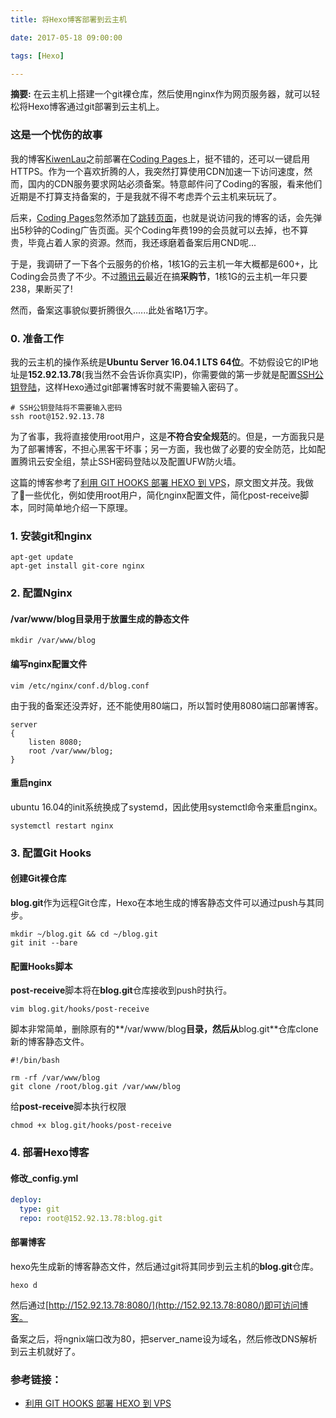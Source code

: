 ```yaml
---
title: 将Hexo博客部署到云主机

date: 2017-05-18 09:00:00

tags: [Hexo]

---
```


**摘要:** 在云主机上搭建一个git裸仓库，然后使用nginx作为网页服务器，就可以轻松将Hexo博客通过git部署到云主机上。

<!-- more -->

### 这是一个忧伤的故事

我的博客[KiwenLau](http://kiwenlau.com/)之前部署在[Coding Pages](https://coding.net/help/doc/pages/)上，挺不错的，还可以一键启用HTTPS。作为一个喜欢折腾的人，我突然打算使用CDN加速一下访问速度，然而，国内的CDN服务要求网站必须备案。特意邮件问了Coding的客服，看来他们近期是不打算支持备案的，于是我就不得不考虑弄个云主机来玩玩了。

后来，[Coding Pages](https://coding.net/help/doc/pages/)忽然添加了[跳转页面](https://coding.net/u/coding/p/Coding-Feedback/topic/337715?page=2#comment-164435)，也就是说访问我的博客的话，会先弹出5秒钟的Coding广告页面。买个Coding年费199的会员就可以去掉，也不算贵，毕竟占着人家的资源。然而，我还琢磨着备案后用CND呢...

于是，我调研了一下各个云服务的价格，1核1G的云主机一年大概都是600+，比Coding会员贵了不少。不过[腾讯云](https://www.qcloud.com)最近在搞**采购节**，1核1G的云主机一年只要238，果断买了!

然而，备案这事貌似要折腾很久......此处省略1万字。

### 0. 准备工作

我的云主机的操作系统是**Ubuntu Server 16.04.1 LTS 64位**。不妨假设它的IP地址是**152.92.13.78**(我当然不会告诉你真实IP)，你需要做的第一步就是配置[SSH公钥登陆](http://www.ruanyifeng.com/blog/2011/12/ssh_remote_login.html)，这样Hexo通过git部署博客时就不需要输入密码了。

```shell
# SSH公钥登陆将不需要输入密码
ssh root@152.92.13.78
```

为了省事，我将直接使用root用户，这是**不符合安全规范**的。但是，一方面我只是为了部署博客，不担心黑客干坏事；另一方面，我也做了必要的安全防范，比如配置腾讯云安全组，禁止SSH密码登陆以及配置UFW防火墙。

这篇的博客参考了[利用 GIT HOOKS 部署 HEXO 到 VPS](https://munen.cc/tech/Hexo-in-VPS.html)，原文图文并茂。我做了一些优化，例如使用root用户，简化nginx配置文件，简化post-receive脚本，同时简单地介绍一下原理。

### 1. 安装git和nginx

```shell
apt-get update
apt-get install git-core nginx
```

### 2. 配置Nginx

#### **/var/www/blog**目录用于放置生成的静态文件

```
mkdir /var/www/blog
```

#### 编写nginx配置文件

```
vim /etc/nginx/conf.d/blog.conf
```

由于我的备案还没弄好，还不能使用80端口，所以暂时使用8080端口部署博客。

```
server
{
    listen 8080;
    root /var/www/blog;
}
```

#### 重启nginx

ubuntu 16.04的init系统换成了systemd，因此使用systemctl命令来重启nginx。

```
systemctl restart nginx
```

### 3. 配置Git Hooks

#### 创建Git裸仓库

**blog.git**作为远程Git仓库，Hexo在本地生成的博客静态文件可以通过push与其同步。

```
mkdir ~/blog.git && cd ~/blog.git
git init --bare
```

#### 配置Hooks脚本

**post-receive**脚本将在**blog.git**仓库接收到push时执行。

```
vim blog.git/hooks/post-receive
```

脚本非常简单，删除原有的**/var/www/blog**目录，然后从**blog.git**仓库clone新的博客静态文件。

```
#!/bin/bash

rm -rf /var/www/blog
git clone /root/blog.git /var/www/blog
```

给**post-receive**脚本执行权限

```
chmod +x blog.git/hooks/post-receive
```

### 4. 部署Hexo博客

#### 修改_config.yml

```yml
deploy:
  type: git
  repo: root@152.92.13.78:blog.git
```

#### 部署博客

hexo先生成新的博客静态文件，然后通过git将其同步到云主机的**blog.git**仓库。

```
hexo d
```

然后通过[http://152.92.13.78:8080/](http://152.92.13.78:8080/)即可访问博客。

备案之后，将ngnix端口改为80，把server_name设为域名，然后修改DNS解析到云主机就好了。

### 参考链接：

- [利用 GIT HOOKS 部署 HEXO 到 VPS](https://munen.cc/tech/Hexo-in-VPS.html)
